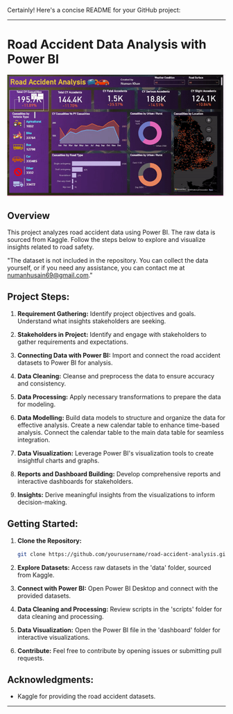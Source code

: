 Certainly! Here's a concise README for your GitHub project:

---

# Road Accident Data Analysis with Power BI

![Demo GIF](Dashboard_Demo.gif)

## Overview

This project analyzes road accident data using Power BI. The raw data is sourced from Kaggle. Follow the steps below to explore and visualize insights related to road safety.

"The dataset is not included in the repository. You can collect the data yourself, or if you need any assistance, you can contact me at numanhusain69@gmail.com."
## Project Steps:

1. **Requirement Gathering:**
   Identify project objectives and goals. Understand what insights stakeholders are seeking.

2. **Stakeholders in Project:**
   Identify and engage with stakeholders to gather requirements and expectations.

3. **Connecting Data with Power BI:**
   Import and connect the road accident datasets to Power BI for analysis.

4. **Data Cleaning:**
   Cleanse and preprocess the data to ensure accuracy and consistency.

5. **Data Processing:**
   Apply necessary transformations to prepare the data for modeling.

6. **Data Modelling:**
   Build data models to structure and organize the data for effective analysis.
   Create a new calendar table to enhance time-based analysis.
   Connect the calendar table to the main data table for seamless integration.

8. **Data Visualization:**
   Leverage Power BI's visualization tools to create insightful charts and graphs.

9. **Reports and Dashboard Building:**
   Develop comprehensive reports and interactive dashboards for stakeholders.

10. **Insights:**
   Derive meaningful insights from the visualizations to inform decision-making.

## Getting Started:

1. **Clone the Repository:**
   ```bash
   git clone https://github.com/yourusername/road-accident-analysis.git
   ```

2. **Explore Datasets:**
   Access raw datasets in the 'data' folder, sourced from Kaggle.

3. **Connect with Power BI:**
   Open Power BI Desktop and connect with the provided datasets.

4. **Data Cleaning and Processing:**
   Review scripts in the 'scripts' folder for data cleaning and processing.

5. **Data Visualization:**
   Open the Power BI file in the 'dashboard' folder for interactive visualizations.

6. **Contribute:**
   Feel free to contribute by opening issues or submitting pull requests.

## Acknowledgments:

- Kaggle for providing the road accident datasets.

---

